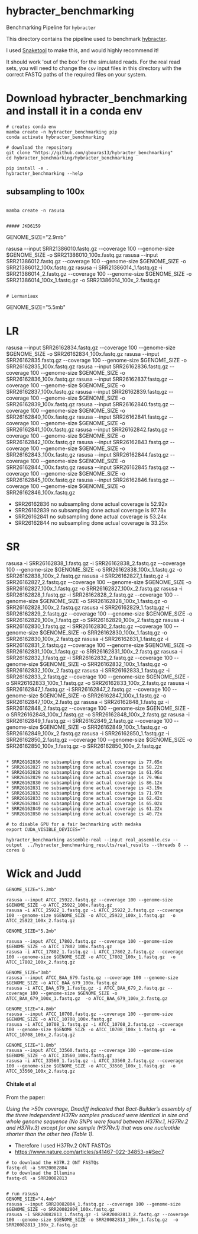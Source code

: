 # hybracter_benchmarking
Benchmarking Pipeline for `hybracter`

This directory contains the pipeline used to benchmark [hybracter](https://github.com/gbouras13/hybracter).

I used [Snaketool](https://github.com/beardymcjohnface/Snaketool) to make this, and would highly recommend it!

It should work 'out of the box' for the simulated reads. For the real read sets, you will need to change the `csv` input files in this directory with the correct FASTQ paths of the required files on your system. 


# Download hybracter_benchmarking and install it in a conda env

```
# creates conda env
mamba create -n hybracter_benchmarking pip
conda activate hybracter_benchmarking

# download the repository
git clone "https://github.com/gbouras13/hybracter_benchmarking"
cd hybracter_benchmarking/hybracter_benchmarking

pip install -e .
hybracter_benchmarking --help
```

## subsampling to 100x

```

mamba create -n rasusa 


##### JKD6159

```
GENOME_SIZE="2.9mb"

rasusa --input SRR21386010.fastq.gz --coverage 100 --genome-size $GENOME_SIZE -o SRR21386010_100x.fastq.gz
rasusa --input SRR21386012.fastq.gz --coverage 100 --genome-size $GENOME_SIZE -o SRR21386012_100x.fastq.gz
rasusa -i SRR21386014_1.fastq.gz -i SRR21386014_2.fastq.gz --coverage 100 --genome-size $GENOME_SIZE -o SRR21386014_100x_1.fastq.gz  -o SRR21386014_100x_2.fastq.gz 
```

# Lermaniaux
```
GENOME_SIZE="5.5mb"

# LR

rasusa --input SRR26162834.fastq.gz --coverage 100 --genome-size $GENOME_SIZE -o SRR26162834_100x.fastq.gz
rasusa --input SRR26162835.fastq.gz --coverage 100 --genome-size $GENOME_SIZE -o SRR26162835_100x.fastq.gz
rasusa --input SRR26162836.fastq.gz --coverage 100 --genome-size $GENOME_SIZE -o SRR26162836_100x.fastq.gz
rasusa --input SRR26162837.fastq.gz --coverage 100 --genome-size $GENOME_SIZE -o SRR26162837_100x.fastq.gz
rasusa --input SRR26162839.fastq.gz --coverage 100 --genome-size $GENOME_SIZE -o SRR26162839_100x.fastq.gz
rasusa --input SRR26162840.fastq.gz --coverage 100 --genome-size $GENOME_SIZE -o SRR26162840_100x.fastq.gz
rasusa --input SRR26162841.fastq.gz --coverage 100 --genome-size $GENOME_SIZE -o SRR26162841_100x.fastq.gz
rasusa --input SRR26162842.fastq.gz --coverage 100 --genome-size $GENOME_SIZE -o SRR26162842_100x.fastq.gz
rasusa --input SRR26162843.fastq.gz --coverage 100 --genome-size $GENOME_SIZE -o SRR26162843_100x.fastq.gz
rasusa --input SRR26162844.fastq.gz --coverage 100 --genome-size $GENOME_SIZE -o SRR26162844_100x.fastq.gz
rasusa --input SRR26162845.fastq.gz --coverage 100 --genome-size $GENOME_SIZE -o SRR26162845_100x.fastq.gz
rasusa --input SRR26162846.fastq.gz --coverage 100 --genome-size $GENOME_SIZE -o SRR26162846_100x.fastq.gz

* SRR26162836 no subsampling done actual coverage is 52.92x 
* SRR26162839 no subsampling done actual coverage is 97.78x 
* SRR26162841 no subsampling done actual coverage is 53.24x 
* SRR26162844 no subsampling done actual coverage is 33.25x

# SR

rasusa -i SRR26162838_1.fastq.gz -i SRR26162838_2.fastq.gz --coverage 100 --genome-size $GENOME_SIZE -o SRR26162838_100x_1.fastq.gz  -o SRR26162838_100x_2.fastq.gz 
rasusa -i SRR26162827_1.fastq.gz -i SRR26162827_2.fastq.gz --coverage 100 --genome-size $GENOME_SIZE -o SRR26162827_100x_1.fastq.gz  -o SRR26162827_100x_2.fastq.gz 
rasusa -i SRR26162828_1.fastq.gz -i SRR26162828_2.fastq.gz --coverage 100 --genome-size $GENOME_SIZE -o SRR26162828_100x_1.fastq.gz  -o SRR26162828_100x_2.fastq.gz 
rasusa -i SRR26162829_1.fastq.gz -i SRR26162829_2.fastq.gz --coverage 100 --genome-size $GENOME_SIZE -o SRR26162829_100x_1.fastq.gz  -o SRR26162829_100x_2.fastq.gz 
rasusa -i SRR26162830_1.fastq.gz -i SRR26162830_2.fastq.gz --coverage 100 --genome-size $GENOME_SIZE -o SRR26162830_100x_1.fastq.gz  -o SRR26162830_100x_2.fastq.gz 
rasusa -i SRR26162831_1.fastq.gz -i SRR26162831_2.fastq.gz --coverage 100 --genome-size $GENOME_SIZE -o SRR26162831_100x_1.fastq.gz  -o SRR26162831_100x_2.fastq.gz 
rasusa -i SRR26162832_1.fastq.gz -i SRR26162832_2.fastq.gz --coverage 100 --genome-size $GENOME_SIZE -o SRR26162832_100x_1.fastq.gz  -o SRR26162832_100x_2.fastq.gz 
rasusa -i SRR26162833_1.fastq.gz -i SRR26162833_2.fastq.gz --coverage 100 --genome-size $GENOME_SIZE -o SRR26162833_100x_1.fastq.gz  -o SRR26162833_100x_2.fastq.gz 
rasusa -i SRR26162847_1.fastq.gz -i SRR26162847_2.fastq.gz --coverage 100 --genome-size $GENOME_SIZE -o SRR26162847_100x_1.fastq.gz  -o SRR26162847_100x_2.fastq.gz 
rasusa -i SRR26162848_1.fastq.gz -i SRR26162848_2.fastq.gz --coverage 100 --genome-size $GENOME_SIZE -o SRR26162848_100x_1.fastq.gz  -o SRR26162848_100x_2.fastq.gz 
rasusa -i SRR26162849_1.fastq.gz -i SRR26162849_2.fastq.gz --coverage 100 --genome-size $GENOME_SIZE -o SRR26162849_100x_1.fastq.gz  -o SRR26162849_100x_2.fastq.gz 
rasusa -i SRR26162850_1.fastq.gz -i SRR26162850_2.fastq.gz --coverage 100 --genome-size $GENOME_SIZE -o SRR26162850_100x_1.fastq.gz  -o SRR26162850_100x_2.fastq.gz 
```

* SRR26162836 no subsampling done actual coverage is 77.65x
* SRR26162827 no subsampling done actual coverage is 58.22x
* SRR26162828 no subsampling done actual coverage is 61.95x
* SRR26162829 no subsampling done actual coverage is 79.96x
* SRR26162830 no subsampling done actual coverage is 86.12x
* SRR26162831 no subsampling done actual coverage is 43.19x
* SRR26162832 no subsampling done actual coverage is 71.97x
* SRR26162833 no subsampling done actual coverage is 62.42x
* SRR26162847 no subsampling done actual coverage is 65.02x
* SRR26162849 no subsampling done actual coverage is 61.22x
* SRR26162850 no subsampling done actual coverage is 40.72x

# to disable GPU for a fair bechmarking with medaka 
export CUDA_VISIBLE_DEVICES=""

hybracter_benchmarking assemble-real --input real_assemble.csv --output  ../hybracter_benchmarking_results/real_results --threads 8 --cores 8
```

# Wick and Judd
```
GENOME_SIZE="5.2mb"

rasusa --input ATCC_25922.fastq.gz --coverage 100 --genome-size $GENOME_SIZE -o ATCC_25922_100x.fastq.gz
rasusa -i ATCC_25922_1.fastq.gz -i ATCC_25922_2.fastq.gz --coverage 100 --genome-size $GENOME_SIZE -o ATCC_25922_100x_1.fastq.gz  -o ATCC_25922_100x_2.fastq.gz 

GENOME_SIZE="5.2mb"

rasusa --input ATCC_17802.fastq.gz --coverage 100 --genome-size $GENOME_SIZE -o ATCC_17802_100x.fastq.gz
rasusa -i ATCC_17802_1.fastq.gz -i ATCC_17802_2.fastq.gz --coverage 100 --genome-size $GENOME_SIZE -o ATCC_17802_100x_1.fastq.gz  -o ATCC_17802_100x_2.fastq.gz 

GENOME_SIZE="3mb"
rasusa --input ATCC_BAA_679.fastq.gz --coverage 100 --genome-size $GENOME_SIZE -o ATCC_BAA_679_100x.fastq.gz
rasusa -i ATCC_BAA_679_1.fastq.gz -i ATCC_BAA_679_2.fastq.gz --coverage 100 --genome-size $GENOME_SIZE -o ATCC_BAA_679_100x_1.fastq.gz  -o ATCC_BAA_679_100x_2.fastq.gz 

GENOME_SIZE="4.8mb"
rasusa --input ATCC_10708.fastq.gz --coverage 100 --genome-size $GENOME_SIZE -o ATCC_10708_100x.fastq.gz
rasusa -i ATCC_10708_1.fastq.gz -i ATCC_10708_2.fastq.gz --coverage 100 --genome-size $GENOME_SIZE -o ATCC_10708_100x_1.fastq.gz  -o ATCC_10708_100x_2.fastq.gz 

GENOME_SIZE="1.8mb"
rasusa --input ATCC_33560.fastq.gz --coverage 100 --genome-size $GENOME_SIZE -o ATCC_33560_100x.fastq.gz
rasusa -i ATCC_33560_1.fastq.gz -i ATCC_33560_2.fastq.gz --coverage 100 --genome-size $GENOME_SIZE -o ATCC_33560_100x_1.fastq.gz  -o ATCC_33560_100x_2.fastq.gz 

```

#### Chitale et al

From the paper:

_Using the >50x coverage, Dnadiff indicated that Bact-Builder’s assembly of the three independent H37Rv samples produced were identical in size and whole genome sequence (No SNPs were found between H37Rv.1, H37Rv.2 and H37Rv.3) except for one sample (H37Rv.1) that was one nucleotide shorter than the other two (Table 1)._

* Therefore I used H37Rv.2 ONT FASTQs
* https://www.nature.com/articles/s41467-022-34853-x#Sec7

```
# to download the H37R.2 ONT FASTQs
fastq-dl -a SRR20082804
# to download the Illumina
fastq-dl -a SRR20082813


# run rasusa
GENOME_SIZE="4.4mb"
rasusa --input SRR20082804_1.fastq.gz --coverage 100 --genome-size $GENOME_SIZE -o SRR20082804_100x.fastq.gz
rasusa -i SRR20082813_1.fastq.gz -i SRR20082813_2.fastq.gz --coverage 100 --genome-size $GENOME_SIZE -o SRR20082813_100x_1.fastq.gz  -o SRR20082813_100x_2.fastq.gz 

```